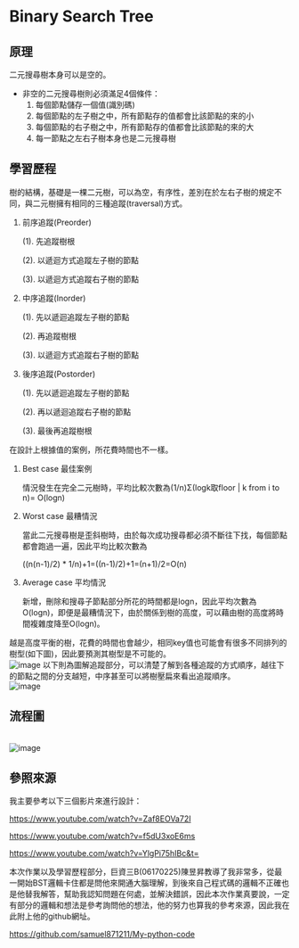 # Binary Search Tree
## 原理
二元搜尋樹本身可以是空的。
* 非空的二元搜尋樹則必須滿足4個條件：
  1. 每個節點儲存一個值(識別碼)
  2. 每個節點的左子樹之中，所有節點存的值都會比該節點的來的小
  3. 每個節點的右子樹之中，所有節點存的值都會比該節點的來的大
  4. 每一節點之左右子樹本身也是二元搜尋樹
## 學習歷程
樹的結構，基礎是一棵二元樹，可以為空，有序性，差別在於左右子樹的規定不同，與二元樹擁有相同的三種追蹤(traversal)方式。

1. 前序追蹤(Preorder)

    (1). 先追蹤樹根
  
    (2). 以遞迴方式追蹤左子樹的節點
  
    (3). 以遞迴方式追蹤右子樹的節點
  
2. 中序追蹤(Inorder)

    (1). 先以遞迴追蹤左子樹的節點
  
    (2). 再追蹤樹根
  
    (3). 以遞迴方式追蹤右子樹的節點
  
3. 後序追蹤(Postorder)

    (1). 先以遞迴追蹤左子樹的節點
  
    (2). 再以遞迴追蹤右子樹的節點
  
    (3). 最後再追蹤樹根
  
在設計上根據值的案例，所花費時間也不一樣。

1. Best case 最佳案例

    情況發生在完全二元樹時，平均比較次數為(1/n)Σ(logk取floor | k from i to n)= O(logn)
    
2. Worst case 最糟情況

    當此二元搜尋樹是歪斜樹時，由於每次成功搜尋都必須不斷往下找，每個節點都會跑過一遍，因此平均比較次數為
    
    ((n(n-1)/2) * 1/n)+1=((n-1)/2)+1=(n+1)/2=O(n)
    
3. Average case 平均情況

    新增，刪除和搜尋子節點部分所花的時間都是logn，因此平均次數為O(logn)，即便是最糟情況下，由於關係到樹的高度，可以藉由樹的高度將時間複雜度降至O(logn)。
    
越是高度平衡的樹，花費的時間也會越少，相同key值也可能會有很多不同排列的樹型(如下圖)，因此要預測其樹型是不可能的。
<br>  ![image](https://github.com/Nyar8712/homework/blob/master/IMG/sametree.jpg)
以下則為圖解追蹤部分，可以清楚了解到各種追蹤的方式順序，越往下的節點之間的分支越短，中序甚至可以將樹壓扁來看出追蹤順序。
<br>  ![image](https://github.com/Nyar8712/homework/blob/master/IMG/bst_travaersal.jpg)

## 流程圖

<br>  ![image](https://github.com/Nyar8712/homework/blob/master/IMG/bst.jpg)
    

## 參照來源

我主要參考以下三個影片來進行設計：

https://www.youtube.com/watch?v=Zaf8EOVa72I

https://www.youtube.com/watch?v=f5dU3xoE6ms

https://www.youtube.com/watch?v=YlgPi75hIBc&t=

本次作業以及學習歷程部分，巨資三B(06170225)陳昱昇教導了我非常多，從最一開始BST邏輯卡住都是問他來開通大腦理解，到後來自己程式碼的邏輯不正確也是他替我解答，幫助我認知問題在何處，並解決錯誤，因此本次作業真要說，一定有部分的邏輯和想法是參考詢問他的想法，他的努力也算我的參考來源，因此我在此附上他的github網址。

https://github.com/samuel871211/My-python-code
